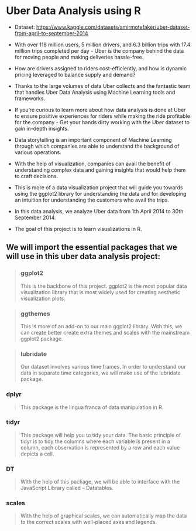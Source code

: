 # Uber Data Analysis using R

- Dataset: https://www.kaggle.com/datasets/amirmotefaker/uber-dataset-from-april-to-september-2014

- With over 118 million users, 5 million drivers, and 6.3 billion trips with 17.4 million trips completed per day - Uber is the company behind the data for moving people and making deliveries hassle-free.
- How are drivers assigned to riders cost-efficiently, and how is dynamic pricing leveraged to balance supply and demand? 
- Thanks to the large volumes of data Uber collects and the fantastic team that handles Uber Data Analysis using Machine Learning tools and frameworks. 
- If you’re curious to learn more about how data analysis is done at Uber to ensure positive experiences for riders while making the ride profitable for the company - Get your hands dirty working with the Uber dataset to gain in-depth insights.


- Data storytelling is an important component of Machine Learning through which companies are able to understand the background of various operations. 
- With the help of visualization, companies can avail the benefit of understanding complex data and gaining insights that would help them to craft decisions. 
- This is more of a data visualization project that will guide you towards using the ggplot2 library for understanding the data and for developing an intuition for understanding the customers who avail the trips.

- In this data analysis, we analyze Uber data from 1th April 2014 to 30th September 2014.

- The goal of this project is to learn visualizations in R.

## We will import the essential packages that we will use in this uber data analysis project:

>### ggplot2
>This is the backbone of this project. ggplot2 is the most popular data visualization library that is most widely used for creating aesthetic visualization plots.

>### ggthemes
>This is more of an add-on to our main ggplot2 library. With this, we can create better create extra themes and scales with the mainstream ggplot2 package.

>### lubridate
>Our dataset involves various time frames. In order to understand our data in separate time categories, we will make use of the lubridate package.

### dplyr
>This package is the lingua franca of data manipulation in R.

### tidyr
>This package will help you to tidy your data. The basic principle of tidyr is to tidy the columns where each variable is present in a column, each observation is represented by a row and each value depicts a cell.

### DT
>With the help of this package, we will be able to interface with the JavaScript Library called – Datatables.

### scales
>With the help of graphical scales, we can automatically map the data to the correct scales with well-placed axes and legends.
